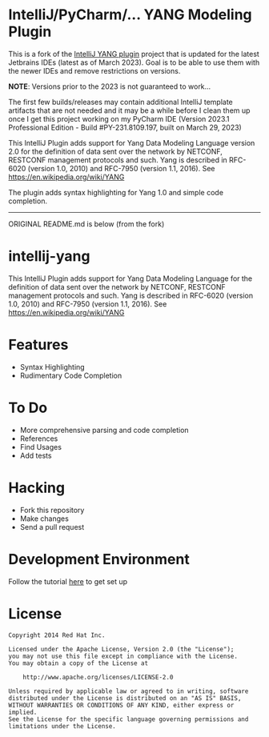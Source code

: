 # IntelliJ/PyCharm/... YANG Modeling Plugin

This is a fork of the [IntelliJ YANG plugin](https://github.com/kvakvs/intellij-yang) project
that is updated for the latest Jetbrains IDEs (latest as of March 2023).  Goal is to be able to use them
with the newer IDEs and remove restrictions on versions.

**NOTE**: Versions prior to the 2023 is not guaranteed to work...


The first few builds/releases may contain additional IntelliJ template artifacts that are not
needed and it may be a while before I clean them up once I get this project working on my
PyCharm IDE  (Version 2023.1 Professional Edition - Build #PY-231.8109.197, built on March 29, 2023)

<!-- Plugin description -->
This IntelliJ Plugin adds support for Yang Data Modeling Language version 2.0 for the definition of data sent
over the network by NETCONF, RESTCONF management protocols and such. Yang is described in RFC-6020
(version 1.0, 2010) and RFC-7950 (version 1.1, 2016). See https://en.wikipedia.org/wiki/YANG

The plugin adds syntax highlighting for Yang 1.0 and simple code completion.
<!-- Plugin description end -->

--------------------------------------------------------------------------------------------------------------
ORIGINAL README.md is below (from the fork)

intellij-yang
=============

This IntelliJ Plugin adds support for Yang Data Modeling Language for the definition of data sent over the network by NETCONF,
RESTCONF management protocols and such. Yang is described in RFC-6020 (version 1.0, 2010) and RFC-7950 (version 1.1, 2016).
See https://en.wikipedia.org/wiki/YANG

# Features

- Syntax Highlighting
- Rudimentary Code Completion

# To Do

- More comprehensive parsing and code completion
- References
- Find Usages
- Add tests

# Hacking

- Fork this repository
- Make changes
- Send a pull request

# Development Environment

Follow the tutorial [here](http://confluence.jetbrains.com/display/IntelliJIDEA/Prerequisites) to get set up

# License

    Copyright 2014 Red Hat Inc.

    Licensed under the Apache License, Version 2.0 (the "License");
    you may not use this file except in compliance with the License.
    You may obtain a copy of the License at

        http://www.apache.org/licenses/LICENSE-2.0

    Unless required by applicable law or agreed to in writing, software
    distributed under the License is distributed on an "AS IS" BASIS,
    WITHOUT WARRANTIES OR CONDITIONS OF ANY KIND, either express or implied.
    See the License for the specific language governing permissions and
    limitations under the License.